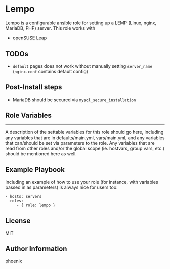 # Lempo

Lempo is a configurable ansible role for setting up a LEMP (Linux, nginx, MariaDB, PHP) server. This role works with

* openSUSE Leap

## TODOs

* `default` pages does not work without manually setting `server_name` (`nginx.conf` contains default config)

## Post-Install steps

* MariaDB should be secured via `mysql_secure_installation`


## Role Variables
--------------

A description of the settable variables for this role should go here, including any variables that are in defaults/main.yml, vars/main.yml, and any variables that can/should be set via parameters to the role. Any variables that are read from other roles and/or the global scope (ie. hostvars, group vars, etc.) should be mentioned here as well.

## Example Playbook

Including an example of how to use your role (for instance, with variables passed in as parameters) is always nice for users too:

    - hosts: servers
      roles:
         - { role: lempo }

## License

MIT

## Author Information

phoenix